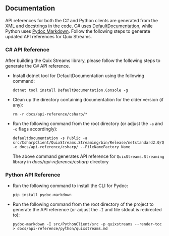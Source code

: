 ## Documentation

API references for both the C# and Python clients are generated from the XML and docstrings in the code. C# uses [DefaultDocumentation](https://github.com/Doraku/DefaultDocumentation#Usage_DotnetTool), while Python uses [Pydoc Markdown](https://niklasrosenstein.github.io/pydoc-markdown/just-generate-me-some-markdown/). Follow the following steps to generate updated API references for Quix Streams.

### C# API Reference

After building the Quix Streams library, please follow the following steps to generate the C# API reference.

 - Install dotnet tool for DefaultDocumentation using the following command:
    ```
    dotnet tool install DefaultDocumentation.Console -g
    ```
- Clean up the directory containing documentation for the older version (if any):
    ```
    rm -r docs/api-reference/csharp/*
    ```
-  Run the following command from the root directory (or adjust the `-a` and `-o` flags accordingly):
    ```
    defaultdocumentation -s Public -a src/CsharpClient/QuixStreams.Streaming/bin/Release/netstandard2.0/QuixStreams.Streaming.dll -o docs/api-reference/csharp/ --FileNameFactory Name
    ```
    The above command generates API reference for `QuixStreams.Streaming` library in _docs/api-reference/csharp_ directory

### Python API Reference
 - Run the following command to install the CLI for Pydoc:
    ```
    pip install pydoc-markdown
    ```
- Run the following command from the root directory of the project to generate the API reference (or adjust the `-I` and file stdout is redirected to):
    ```
    pydoc-markdown -I src/PythonClient/src -p quixstreams --render-toc > docs/api-reference/python/quixstreams.md
    ```